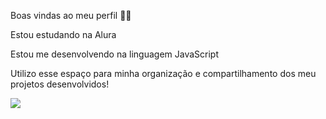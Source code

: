 Boas vindas ao meu perfil 💙💙

Estou estudando na Alura

Estou me desenvolvendo na linguagem JavaScript

Utilizo esse espaço para minha organização e compartilhamento dos meu projetos desenvolvidos!



![](https://media1.tenor.com/m/qxoO6nP3mHkAAAAd/spluer-splu-splu.gif)
